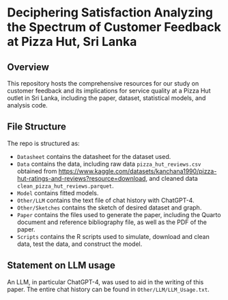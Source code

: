 # Deciphering Satisfaction Analyzing the Spectrum of Customer Feedback at Pizza Hut, Sri Lanka

## Overview

This repository hosts the comprehensive resources for our study on customer feedback and its implications for service quality at a Pizza Hut outlet in Sri Lanka, including the paper, dataset, statistical models, and analysis code.

## File Structure

The repo is structured as:

- `Datasheet` contains the datasheet for the dataset used.
- `Data` contains the data, including raw data `pizza_hut_reviews.csv` obtained from https://www.kaggle.com/datasets/kanchana1990/pizza-hut-ratings-and-reviews?resource=download, and cleaned data `clean_pizza_hut_reviews.parquet`.
- `Model` contains fitted models.
- `Other/LLM` contains the text file of chat history with ChatGPT-4.
- `Other/Sketches` contains the sketch of desired dataset and graph.
- `Paper` contains the files used to generate the paper, including the Quarto document and reference bibliography file, as well as the PDF of the paper.
- `Scripts` contains the R scripts used to simulate, download and clean data, test the data, and construct the model.

## Statement on LLM usage

An LLM, in particular ChatGPT-4, was used to aid in the writing of this paper. The entire chat history can be found in `Other/LLM/LLM_Usage.txt`.
